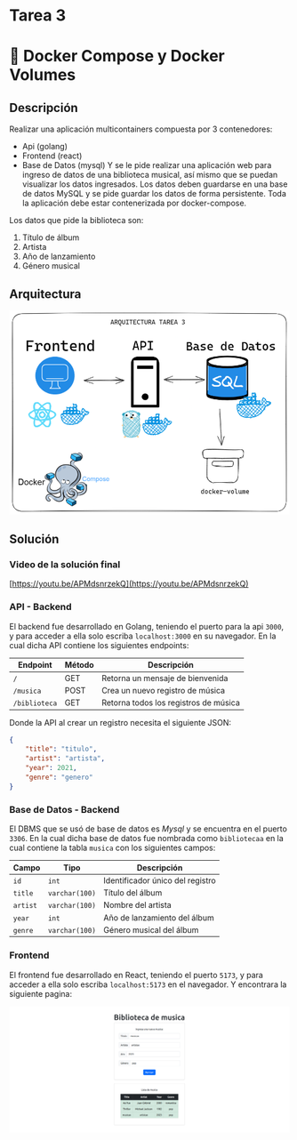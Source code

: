 # Tarea 3

# 🐳 Docker Compose y Docker Volumes

## Descripción

Realizar una aplicación multicontainers compuesta por 3 contenedores:
- Api (golang)
- Frontend (react)
- Base de Datos (mysql)
Y se le pide realizar una aplicación web para ingreso de datos de una biblioteca
musical, así mismo que se puedan visualizar los datos ingresados. Los datos deben
guardarse en una base de datos MySQL y se pide guardar los datos de forma
persistente. Toda la aplicación debe estar contenerizada por docker-compose.

Los datos que pide la biblioteca son:
1. Título de álbum
2. Artista
3. Año de lanzamiento
4. Género musical

## Arquitectura

![Arquitectura](./images/image1.png)

## Solución

### Video de la solución final

[https://youtu.be/APMdsnrzekQ](https://youtu.be/APMdsnrzekQ)

### API - Backend

El backend fue desarrollado en Golang, teniendo el puerto para la api `3000`, y para acceder a ella solo escriba `localhost:3000` en su navegador. En la cual dicha API contiene los siguientes endpoints:

| Endpoint | Método | Descripción |
| --- | --- | --- |
| `/`   | GET | Retorna un mensaje de bienvenida |
| `/musica` | POST | Crea un nuevo registro de música |
| `/biblioteca` | GET | Retorna todos los registros de música |

Donde la API al crear un registro necesita el siguiente JSON:
```json
{
    "title": "titulo",
    "artist": "artista",
    "year": 2021,
    "genre": "genero"
}
```

### Base de Datos - Backend

El DBMS que se usó de base de datos es *Mysql* y se encuentra en el puerto `3306`. En la cual dicha base de datos fue nombrada como `bibliotecaa` en la cual contiene la tabla `musica` con los siguientes campos:

| Campo | Tipo | Descripción |
| --- | --- | --- |
| `id` | `int` | Identificador único del registro |
| `title` | `varchar(100)` | Título del álbum |
| `artist` | `varchar(100)` | Nombre del artista |
| `year` | `int` | Año de lanzamiento del álbum |
| `genre` | `varchar(100)` | Género musical del álbum |

### Frontend

El frontend fue desarrollado en React, teniendo el puerto `5173`, y para acceder a ella solo escriba `localhost:5173` en el navegador. Y encontrara la siguiente pagina:

![Pagina](./images/image2.png)